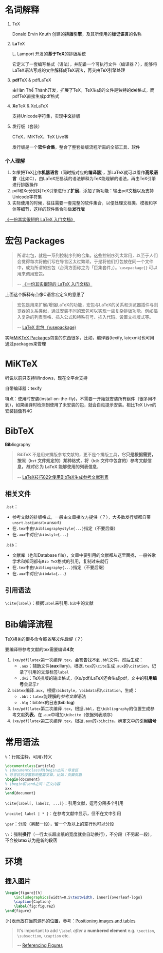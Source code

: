 # 名词解释

1. TeX

   Donald Ervin Knuth 创建的**排版引擎**，及其所使用的**标记语言**的名称

2. **La**TeX

   L. Lamport 开发的**基于TeX**的排版系统

   它定义了一套编写格式（语法），并配备一个可执行文件（编译器？），能够将LaTeX语法写成的文件解释成TeX语法，再交由TeX引擎处理

3. **pdf**TeX & pdfLaTeX

   由Hàn Thế Thành开发，扩展了TeX，TeX生成的文件是独特的**dvi**格式，而pdfTeX直接生成pdf格式

4. **Xe**TeX & XeLaTeX

   支持Unicode字符集，实现**中文**排版

5. 发行版（套装）

   CTeX，MiKTeX，TeX Live等

   发行版是一个**软件合集**，整合了整套排版流程所需的全部工具、软件

### 个人理解

1. 如果把TeX比作**机器语言**（同时指对应的**编译器**），那LaTeX就可以看作**高级语言**（比如C），由LaTeX把易读的语法解释为TeX能理解的语法，再由TeX引擎进行排版操作
2. pdf和Xe分别对TeX引擎进行了**扩展**，添加了新功能：输出pdf文档以及支持Unicode字符集
3. 实际使用的时候，往往需要一套完整的软件集合，以便处理文档类、模板和字体等细节，这样的软件集合叫做**发行版**

[《一份其实很短的 LaTeX 入门文档》](https://liam.page/2014/09/08/latex-introduction/)

# 宏包 Packages

> 所谓宏包，就是一系列控制序列的合集。这些控制序列太常用，以至于人们会觉得每次将他们写在导言区太过繁琐，于是将他们打包放在同一个文件中，成为所谓的宏包（台湾方面称之为「巨集套件」）。`\usepackage{}` 可以用来调用宏包。
>
> -- [《一份其实很短的 LaTeX 入门文档》](https://liam.page/2014/09/08/latex-introduction/)

上面这个解释有点像C语言宏定义的意思了

> 宏包是用来扩展/增强LaTeX的功能，宏包与LaTeX的关系和浏览器插件与浏览器的关系类似，通过安装不同的宏包可以实现一些复杂排版功能，例如插入复杂的列表表格、插入公式和特殊符号、插入代码、设置文档版式等。
>
> -- [LaTeX 宏包（\usepackage)](https://blog.csdn.net/qq_37556330/article/details/106190148)

实际[MiKTeX Packages](https://miktex.org/packages)包含的东西很多，比如，编译器(texify, latexmk)也可用通过packages来管理

# MiKTeX

听说以前只支持Windows，现在全平台支持

自带编译器：texify

特点：使用时安装(install on-the-fly)，不需要一开始就安装所有组件（很多用不到），如果编译时检测到使用了未安装的包，就会自动提示安装。相比TeX Live的安装[镜像](https://mirrors.tuna.tsinghua.edu.cn/CTAN/systems/texlive/Images/)有4G

# BibTeX

**Bib**liography

> BibTeX 不是用来排版参考文献的，更不是个排版工具，**它只是根据需要，按照（`bst` 文件规定的）某种格式，将（`bib` 文件中包含的）参考文献信息，*格式化* 为 LaTeX 能够使用的列表信息**。
>
> -- [LaTeX技巧829:使用BibTeX生成参考文献列表](https://www.latexstudio.net/archives/5594)

## 相关文件

`.bst`：

- 参考文献的排版格式，一般由文章接收方提供（？），大多数发行版都自带`unsrt.bst`(unsrt=unsort)
- 在`.tex`中由`\bibliographystyle{...}`指定（不要后缀）
- 在`.aux`中对应`\bibstyle{...}`

`.bib`：

- 文献库（也叫Database file），文章中要引用的文献都从这里面找，一般谷歌学术和知网都有`Bib TeX`格式的引用，复制过来就行
- 在`.tex`中由`\bibliography{...}`指定（不要后缀）
- 在`.aux`中对应`\bibdata{...}`

## 引用语法

`\cite{label}`：根据`label`来引用`.bib`中的文献

# Bib编译流程

TeX相关的很多命令都*省略文件后缀*（？）

要编译带参考文献的tex需要编译**4次**

1. `(xe/pdf)latex`第一次编译`.tex`，会警告找不到`.bbl`文件，然后生成：
   - `.aux`：辅助文件(**aux**iliary)，根据`.tex`的`\cite`生成`.aux`的`\citation`，记录了引用的文章标签`label`
   - `.dvi`：TeX排版的输出格式，(Xe/pdf)LaTeX还会生成pdf，文中的**引用编号**会显示`?`
2. `bibtex`编译`.aux`，根据`\bibstyle`，`\bibdata`和`\citation`，生成：
   - `.bbl`：`latex`能理解的*参考文献*语法
   - `.blg`：bibtex的日志(**b**ib **l**o**g**)
3. `(xe/pdf)latex`第二次编译`.tex`，根据`.bbl`，在`\bibliography`的位置生成参考文献**列表**，在`.aux`中增加`\bibcite`（依据列表顺序）
4. `(xe/pdf)latex`第三次编译`.tex`，根据`.aux`的`\bibcite`，确定文中的**引用编号**

# 常用语法

`%`：行尾注释，可用`\`转义

```tex
\documentclass{article}
% \documentclass和\begin之间：导言区
% 导言区的设置影响整篇文章，比如：页脚页眉
\begin{document}
% \begin和\end之间：正文内容
xxx
\end{document}
```

`\cite{label[, label2, ...]}`：引用文献，逗号分隔多个引用

`\nocite{ label | * }`：在参考文献中显示，但不在文中引用

`\par`：分段（另起一段），留一个及以上的空行也可以分段

`\\`：强制**换行**（一行太长超出纸的宽度就会自动换行），不分段（不另起一段），不会被latex认为是新的段落

# 环境

## 插入图片

```tex
\begin{figure}[h]
    \includegraphics[width=0.5\textwidth, inner]{overleaf-logo}
    \caption{Caption}
    \label{fig:figure2}
\end{figure}
```

`[h]`表示放在当前源码的位置，参考：[Positioning images and tables](https://www.overleaf.com/learn/latex/Positioning_images_and_tables#:~:text=the%20next%20values%3A-,Parameter,Requires%20the%20float%20package.%20This%20is%20somewhat%20equivalent%20to%20h!.,-You%20can%20put)

> It's important to add `\label` *after* a **numbered element** e.g. `\section`, `\subsection`, `\caption` etc.
>
> -- [Referencing Figures](https://www.overleaf.com/learn/latex/Referencing_Figures)

